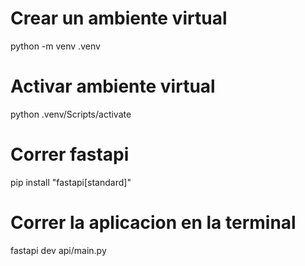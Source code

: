 # Crear un ambiente virtual
python -m venv .venv

# Activar ambiente virtual
python .venv/Scripts/activate

# Correr fastapi
pip install "fastapi[standard]"

# Correr la aplicacion en la terminal
fastapi dev api/main.py